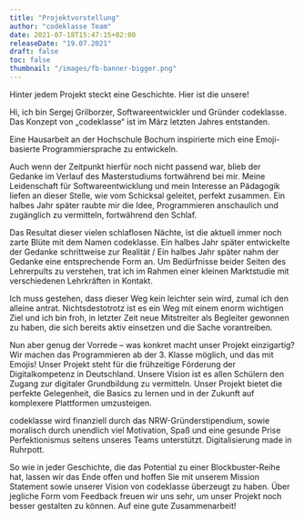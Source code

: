 ```yaml
---
title: "Projektvorstellung"
author: "codeklasse Team"
date: 2021-07-18T15:47:15+02:00
releaseDate: "19.07.2021"
draft: false
toc: false
thumbnail: "/images/fb-banner-bigger.png"
---
```


Hinter jedem Projekt steckt eine Geschichte.
Hier ist die unsere!
<!--more-->

Hi, ich bin Sergej Grilborzer, Softwareentwickler und Gründer codeklasse. 
Das Konzept von „codeklasse“ ist im März letzten Jahres entstanden.

Eine Hausarbeit an der Hochschule Bochum inspirierte mich eine Emoji-basierte Programmiersprache zu entwickeln. 

Auch wenn der Zeitpunkt hierfür noch nicht passend war, blieb der Gedanke im Verlauf des Masterstudiums fortwährend bei mir.
Meine Leidenschaft für Softwareentwicklung und mein Interesse an Pädagogik liefen an dieser Stelle, wie vom Schicksal geleitet, perfekt zusammen.
Ein halbes Jahr später raubte mir die Idee, Programmieren anschaulich und zugänglich zu vermitteln, fortwährend den Schlaf. 

Das Resultat dieser vielen schlaflosen Nächte, ist die aktuell immer noch zarte Blüte mit dem Namen codeklasse. 
Ein halbes Jahr später entwickelte der Gedanke schrittweise zur Realität / Ein halbes Jahr später nahm der Gedanke eine entsprechende Form an. 
Um Bedürfnisse beider Seiten des Lehrerpults zu verstehen, trat ich im Rahmen einer kleinen Marktstudie mit verschiedenen Lehrkräften in Kontakt.

Ich muss gestehen, dass dieser Weg kein leichter sein wird, zumal ich den alleine antrat. 
Nichtsdestotrotz ist es ein Weg mit einem enorm wichtigen Ziel und ich bin froh, in letzter Zeit neue Mitstreiter als Begleiter gewonnen zu haben, die sich bereits aktiv einsetzen und die Sache vorantreiben. 

Nun aber genug der Vorrede – was konkret macht unser Projekt einzigartig?
Wir machen das Programmieren ab der 3. Klasse möglich, und das mit Emojis!
Unser Projekt steht für die frühzeitige Förderung der Digitalkompetenz in Deutschland. 
Unsere Vision ist es allen Schülern den Zugang zur digitaler Grundbildung zu vermitteln.
Unser Projekt bietet die perfekte Gelegenheit, die Basics zu lernen und in der Zukunft auf komplexere Plattformen umzusteigen. 

codeklasse wird finanziell durch das NRW-Gründerstipendium, sowie moralisch durch unendlich viel Motivation, Spaß und eine gesunde Prise Perfektionismus seitens unseres Teams unterstützt. 
Digitalisierung made in Ruhrpott.

So wie in jeder Geschichte, die das Potential zu einer Blockbuster-Reihe hat, lassen wir das Ende offen und hoffen Sie mit unserem Mission Statement sowie unserer Vision von codeklasse überzeugt zu haben. 
Über jegliche Form vom Feedback freuen wir uns sehr, um unser Projekt noch besser gestalten zu können. 
Auf eine gute Zusammenarbeit!
